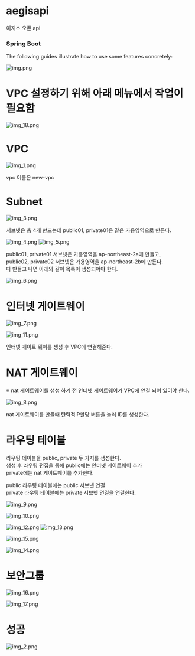 # aegisapi
이지스 오픈 api

### Spring Boot
The following guides illustrate how to use some features concretely:

![img.png](images/img.png)

# VPC 설정하기 위해 아래 메뉴에서 작업이 필요함

![img_18.png](images/img_18.png)

# VPC

![img_1.png](images/img_1.png)

vpc 이름은 new-vpc

# Subnet

![img_3.png](images/img_3.png)

서브넷은 총 4개 만드는데 public01, private01은
같은 가용영역으로 만든다.

![img_4.png](images/img_4.png)
![img_5.png](images/img_5.png)

public01, private01 서브넷은 가용영역을 ap-northeast-2a에 만들고,\
public02, private02 서브넷은 가용영역을 ap-northeast-2b에 만든다.\
다 만들고 나면 아래와 같이 목록이 생성되어야 한다.

![img_6.png](images/img_6.png)


# 인터넷 게이트웨이

![img_7.png](images/img_7.png)

![img_11.png](images/img_11.png)

인터넷 게이트 웨이를 생성 후 VPC에 연결해준다.

# NAT 게이트웨이
※ nat 게이트웨이를 생성 하기 전 인터넷 게이트웨이가 VPC에 연결 되어 있어야 한다.

![img_8.png](images/img_8.png)

nat 게이트웨이를 만들때 탄력적IP할당 버튼을 눌러 ID를 생성한다.

# 라우팅 테이블

라우팅 테이블을 public, private 두 가지를 생성한다. \
생성 후 라우팅 편집을 통해 public에는 인터넷 게이트웨이 추가 \
private에는 nat 게이트웨이를 추가한다. 

public 라우팅 테이블에는 public 서브넷 연결 \
private 라우팅 테이블에는 private 서브넷 연결을 연결한다.

![img_9.png](images/img_9.png)

![img_10.png](images/img_10.png)

![img_12.png](images/img_12.png)
![img_13.png](images/img_13.png)

![img_15.png](images/img_15.png)

![img_14.png](images/img_14.png)


# 보안그룹

![img_16.png](images/img_16.png)

![img_17.png](images/img_17.png)






# 성공
![img_2.png](images/img_2.png)

